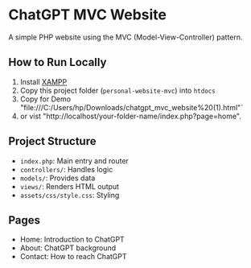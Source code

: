 #  ChatGPT MVC Website

A simple PHP website using the MVC (Model-View-Controller) pattern.

##  How to Run Locally

1. Install [XAMPP](https://www.apachefriends.org/)
2. Copy this project folder (`personal-website-mvc`) into `htdocs`
3. Copy for Demo "file:///C:/Users/hp/Downloads/chatgpt_mvc_website%20(1).html"`
4. or vist "http://localhost/your-folder-name/index.php?page=home".

##  Project Structure

- `index.php`: Main entry and router
- `controllers/`: Handles logic
- `models/`: Provides data
- `views/`: Renders HTML output
- `assets/css/style.css`: Styling

##  Pages

- Home: Introduction to ChatGPT
- About: ChatGPT background
- Contact: How to reach ChatGPT

